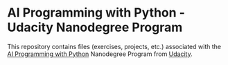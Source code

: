 # AI Programming with Python - Udacity Nanodegree Program

This repository contains files (exercises, projects, etc.) associated with the [AI Programming with Python](https://www.udacity.com/course/ai-programming-python-nanodegree--nd089) Nanodegree Program from [Udacity](https://www.udacity.com/).